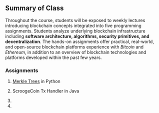 ## Summary of Class

Throughout the course, students will be exposed to weekly lectures introducing blockchain concepts integrated
into five programming assignments. Students analyze underlying blockchain infrastructure including **software
architecture, algorithms, security primitives, and decentralization**. The hands-on assignments offer practical,
real-world, and open-source blockchain platforms experience with _Bitcoin_ and _Ethereum_, in addition to an
overview of blockchain technologies and platforms developed within the past few years.


### Assignments

1) [Merkle Trees](Merkle_Tree/README) in Python

2) ScroogeCoin Tx Handler in Java

3) 

4) 
